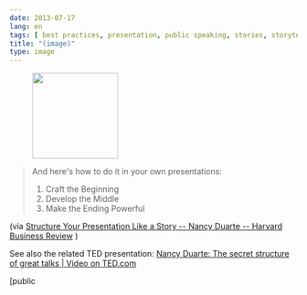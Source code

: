 ```yaml
---
date: 2013-07-17
lang: en
tags: [ best practices, presentation, public speaking, stories, storytelling ]
title: "(image)"
type: image
---
```


<figure>
<a
href="https://hugo.ferreira.cc/and-heres-how-to-do-it-in-your-own-presentations/attachment/437/"
rel="attachment"><img
src="https://hugo.ferreira.cc/wp-content/uploads/2013/07/tumblr_mq3u9xpVIP1qz82meo1_500-150x150.jpg"
width="150" height="150" /></a></figure>

> And here's how to do it in your own presentations:
>
> 1.  Craft the Beginning
> 2.  Develop the Middle
> 3.  Make the Ending Powerful

(via [Structure Your Presentation Like a Story -- Nancy Duarte --
Harvard Business
Review](http://blogs.hbr.org/cs/2012/10/structure_your_presentation_li.html)
)

See also the related TED presentation: [Nancy Duarte: The secret
structure of great talks  |  Video on
TED.com](http://www.ted.com/talks/nancy_duarte_the_secret_structure_of_great_talks.html)

[public

